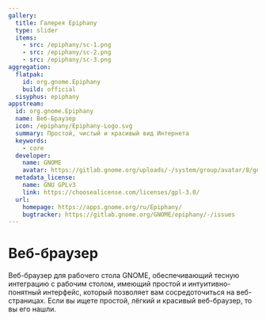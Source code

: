 ```yaml
---
gallery:
  title: Галерея Epiphany
  type: slider
  items:
    - src: /epiphany/sc-1.png
    - src: /epiphany/sc-2.png
    - src: /epiphany/sc-3.png
aggregation:
  flatpak:
    id: org.gnome.Epiphany
    build: official
  sisyphus: epiphany
appstream:
  id: org.gnome.Epiphany
  name: Веб-Браузер
  icon: /epiphany/Epiphany-Logo.svg
  summary: Простой, чистый и красивый вид Интернета
  keywords:
    - core
  developer:
    name: GNOME
    avatar: https://gitlab.gnome.org/uploads/-/system/group/avatar/8/gnomelogo.png?width=48
  metadata_license:
    name: GNU GPLv3
    link: https://choosealicense.com/licenses/gpl-3.0/
  url:
    homepage: https://apps.gnome.org/ru/Epiphany/
    bugtracker: https://gitlab.gnome.org/GNOME/epiphany/-/issues
---
```


# Веб-браузер

Веб-браузер для рабочего стола GNOME, обеспечивающий тесную интеграцию с рабочим столом, имеющий простой и интуитивно-понятный интерфейс, который позволяет вам сосредоточиться на веб-страницах. Если вы ищете простой, лёгкий и красивый веб-браузер, то вы его нашли.

<AGWGallery />

<!--@include: @apps/_parts/install/content-repo.md-->
<!--@include: @apps/_parts/install/content-flatpak.md-->
